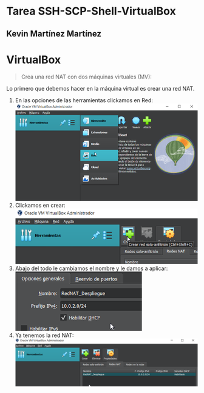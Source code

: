 # Tarea SSH-SCP-Shell-VirtualBox
## Kevin Martínez Martínez

# VirtualBox
> Crea una red NAT con dos máquinas virtuales (MV):

Lo primero que debemos hacer en la máquina virtual es crear una red NAT.
1. En las opciones de las herramientas clickamos en Red:
![OpcionesHerramientas](/img/img01.png)
2. Clickamos en crear:
![CrearRed](/img/img02.png)
3. Abajo del todo le cambiamos el nombre y le damos a aplicar:
![CambioNombre](/img/img03.png)
4. Ya tenemos la red NAT:
![redNATCreada](/img/img04.png)